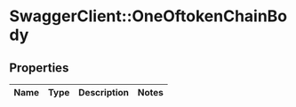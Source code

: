 # SwaggerClient::OneOftokenChainBody

## Properties
Name | Type | Description | Notes
------------ | ------------- | ------------- | -------------

